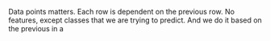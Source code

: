 Data points matters. Each row is dependent on the previous row. No features, except classes that we are trying to predict. And we do it based on the previous in a